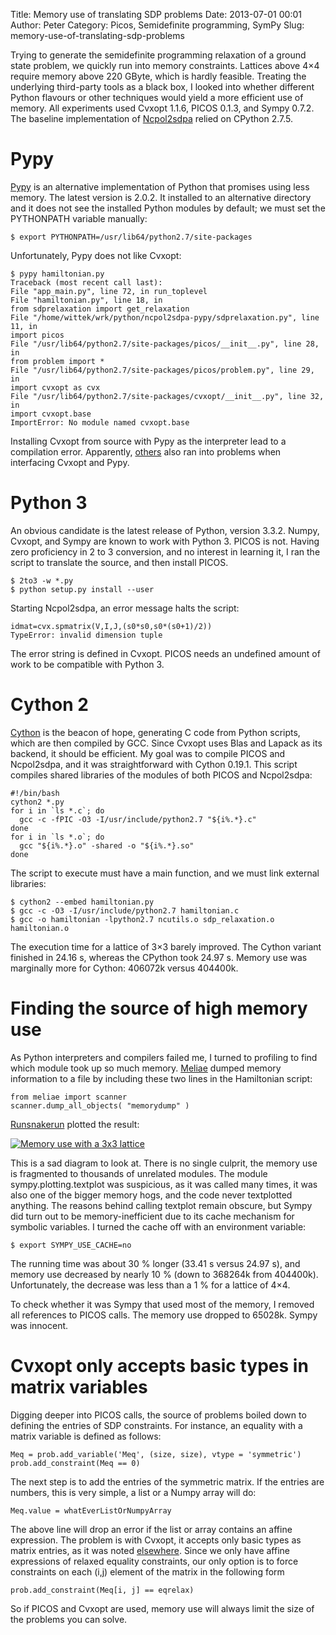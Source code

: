 Title: Memory use of translating SDP problems
Date: 2013-07-01 00:01
Author: Peter
Category: Picos, Semidefinite programming, SymPy
Slug: memory-use-of-translating-sdp-problems

Trying to generate the semidefinite programming relaxation of a ground
state problem, we quickly run into memory constraints. Lattices above
4×4 require memory above 220 GByte, which is hardly feasible. Treating
the underlying third-party tools as a black box, I looked into whether
different Python flavours or other techniques would yield a more
efficient use of memory. All experiments used Cvxopt 1.1.6, PICOS 0.1.3,
and Sympy 0.7.2. The baseline implementation of
[Ncpol2sdpa](http://peterwittek.github.io/ncpol2sdpa/ "Ncpol2sdpa")
relied on CPython 2.7.5.

Pypy
====

[Pypy](http://pypy.org/ "Pypy") is an alternative implementation of
Python that promises using less memory. The latest version is 2.0.2. It
installed to an alternative directory and it does not see the installed
Python modules by default; we must set the PYTHONPATH variable manually:

<div class="highlight">

    $ export PYTHONPATH=/usr/lib64/python2.7/site-packages

</div>

Unfortunately, Pypy does not like Cvxopt:

<div class="highlight">

    $ pypy hamiltonian.py
    Traceback (most recent call last):
    File "app_main.py", line 72, in run_toplevel
    File "hamiltonian.py", line 18, in
    from sdprelaxation import get_relaxation
    File "/home/wittek/wrk/python/ncpol2sdpa-pypy/sdprelaxation.py", line 11, in
    import picos
    File "/usr/lib64/python2.7/site-packages/picos/__init__.py", line 28, in
    from problem import *
    File "/usr/lib64/python2.7/site-packages/picos/problem.py", line 29, in
    import cvxopt as cvx
    File "/usr/lib64/python2.7/site-packages/cvxopt/__init__.py", line 32, in
    import cvxopt.base
    ImportError: No module named cvxopt.base

</div>

Installing Cvxopt from source with Pypy as the interpreter lead to a
compilation error. Apparently,
[others](http://morepypy.blogspot.com/2011/05/playing-with-linear-programming-on-pypy.html "Linear Programming on Pypy")
also ran into problems when interfacing Cvxopt and Pypy.

Python 3
========

An obvious candidate is the latest release of Python, version 3.3.2.
Numpy, Cvxopt, and Sympy are known to work with Python 3. PICOS is not.
Having zero proficiency in 2 to 3 conversion, and no interest in
learning it, I ran the script to translate the source, and then install
PICOS.

<div class="highlight">

    $ 2to3 -w *.py
    $ python setup.py install --user

</div>

Starting Ncpol2sdpa, an error message halts the script:

<div class="highlight">

    idmat=cvx.spmatrix(V,I,J,(s0*s0,s0*(s0+1)/2))
    TypeError: invalid dimension tuple

</div>

The error string is defined in Cvxopt. PICOS needs an undefined amount
of work to be compatible with Python 3.

Cython 2
========

[Cython](http://cython.org/ "Cython") is the beacon of hope, generating
C code from Python scripts, which are then compiled by GCC. Since Cvxopt
uses Blas and Lapack as its backend, it should be efficient. My goal was
to compile PICOS and Ncpol2sdpa, and it was straightforward with Cython
0.19.1. This script compiles shared libraries of the modules of both
PICOS and Ncpol2sdpa:

<div class="highlight">

    #!/bin/bash
    cython2 *.py
    for i in `ls *.c`; do
      gcc -c -fPIC -O3 -I/usr/include/python2.7 "${i%.*}.c"
    done
    for i in `ls *.o`; do
      gcc "${i%.*}.o" -shared -o "${i%.*}.so"
    done

</div>

The script to execute must have a main function, and we must link
external libraries:

<div class="highlight">

    $ cython2 --embed hamiltonian.py
    $ gcc -c -O3 -I/usr/include/python2.7 hamiltonian.c
    $ gcc -o hamiltonian -lpython2.7 ncutils.o sdp_relaxation.o hamiltonian.o

</div>

The execution time for a lattice of 3×3 barely improved. The Cython
variant finished in 24.16 s, whereas the CPython took 24.97 s. Memory
use was marginally more for Cython: 406072k versus 404400k.

Finding the source of high memory use
=====================================

As Python interpreters and compilers failed me, I turned to profiling to
find which module took up so much memory.
[Meliae](https://launchpad.net/meliae "Meliae") dumped memory
information to a file by including these two lines in the Hamiltonian
script:

<div class="highlight">

    from meliae import scanner
    scanner.dump_all_objects( "memorydump" )

</div>

[Runsnakerun](http://www.vrplumber.com/programming/runsnakerun/ "Runsnakerun")
plotted the result:

[![Memory use with a 3x3
lattice](http://peterwittek.com/wp-content/uploads/2013/06/hamiltonian3x3memoryuse-1024x578.png)](http://peterwittek.com/wp-content/uploads/2013/06/hamiltonian3x3memoryuse.png)

This is a sad diagram to look at. There is no single culprit, the memory
use is fragmented to thousands of unrelated modules. The module
sympy.plotting.textplot was suspicious, as it was called many times, it
was also one of the bigger memory hogs, and the code never textplotted
anything. The reasons behind calling textplot remain obscure, but Sympy
did turn out to be memory-inefficient due to its cache mechanism for
symbolic variables. I turned the cache off with an environment variable:

<div class="highlight">

    $ export SYMPY_USE_CACHE=no

</div>

The running time was about 30 % longer (33.41 s versus 24.97 s), and
memory use decreased by nearly 10 % (down to 368264k from 404400k).
Unfortunately, the decrease was less than a 1 % for a lattice of 4×4.

To check whether it was Sympy that used most of the memory, I removed
all references to PICOS calls. The memory use dropped to 65028k. Sympy
was innocent.

Cvxopt only accepts basic types in matrix variables
===================================================

Digging deeper into PICOS calls, the source of problems boiled down to
defining the entries of SDP constraints. For instance, an equality with
a matrix variable is defined as follows:

<div class="highlight">

    Meq = prob.add_variable('Meq', (size, size), vtype = 'symmetric')
    prob.add_constraint(Meq == 0)

</div>

The next step is to add the entries of the symmetric matrix. If the
entries are numbers, this is very simple, a list or a Numpy array will
do:

<div class="highlight">

    Meq.value = whatEverListOrNumpyArray

</div>

The above line will drop an error if the list or array contains an
affine expression. The problem is with Cvxopt, it accepts only basic
types as matrix entries, as it was noted
[elsewhere](http://ask.sagemath.org/question/743/lovasz-number "Sage and Cvxopt").
Since we only have affine expressions of relaxed equality constraints,
our only option is to force constraints on each (i,j) element of the
matrix in the following form

<div class="highlight">

    prob.add_constraint(Meq[i, j] == eqrelax)

</div>

So if PICOS and Cvxopt are used, memory use will always limit the size
of the problems you can solve.

